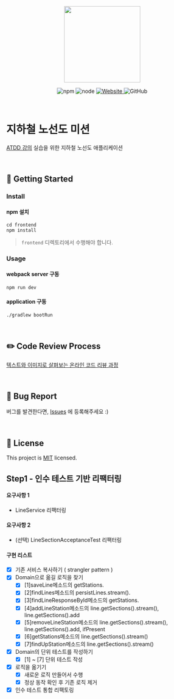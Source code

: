 <p align="center">
    <img width="200px;" src="https://raw.githubusercontent.com/woowacourse/atdd-subway-admin-frontend/master/images/main_logo.png"/>
</p>
<p align="center">
  <img alt="npm" src="https://img.shields.io/badge/npm-6.14.15-blue">
  <img alt="node" src="https://img.shields.io/badge/node-14.18.2-blue">
  <a href="https://edu.nextstep.camp/c/R89PYi5H" alt="nextstep atdd">
    <img alt="Website" src="https://img.shields.io/website?url=https%3A%2F%2Fedu.nextstep.camp%2Fc%2FR89PYi5H">
  </a>
  <img alt="GitHub" src="https://img.shields.io/github/license/next-step/atdd-subway-admin">
</p>

<br>

# 지하철 노선도 미션
[ATDD 강의](https://edu.nextstep.camp/c/R89PYi5H) 실습을 위한 지하철 노선도 애플리케이션

<br>

## 🚀 Getting Started

### Install
#### npm 설치
```
cd frontend
npm install
```
> `frontend` 디렉토리에서 수행해야 합니다.

### Usage
#### webpack server 구동
```
npm run dev
```
#### application 구동
```
./gradlew bootRun
```
<br>

## ✏️ Code Review Process
[텍스트와 이미지로 살펴보는 온라인 코드 리뷰 과정](https://github.com/next-step/nextstep-docs/tree/master/codereview)

<br>

## 🐞 Bug Report

버그를 발견한다면, [Issues](https://github.com/next-step/atdd-subway-service/issues) 에 등록해주세요 :)

<br>

## 📝 License

This project is [MIT](https://github.com/next-step/atdd-subway-service/blob/master/LICENSE.md) licensed.

## Step1 - 인수 테스트 기반 리팩터링

#### 요구사항 1
- LineService 리팩터링
#### 요구사항 2
- (선택) LineSectionAcceptanceTest 리팩터링
#### 구현 리스트
- [x] 기존 서비스 복사하기 ( strangler pattern )
- [x] Domain으로 옮길 로직을 찾기
    - [x] [1]saveLine메소드의 getStations.
    - [x] [2]findLines메소드의 persistLines.stream().
    - [x] [3]findLineResponseById메소드의 getStations.
    - [x] [4]addLineStation메소드의 line.getSections().stream(), line.getSections().add
    - [x] [5]removeLineStation메소드의 line.getSections().stream(), line.getSections().add, ifPresent
    - [x] [6]getStations메소드의 line.getSections().stream()
    - [x] [7]findUpStation메소드의 line.getSections().stream()
- [x] Domain의 단위 테스트를 작성하기
    - [x] [1] ~ [7] 단위 테스트 작성
- [x] 로직을 옮기기
    - [x] 새로운 로직 만들어서 수행
    - [x] 정상 동작 확인 후 기존 로직 제거 
- [x] 인수 테스트 통합 리팩토링
